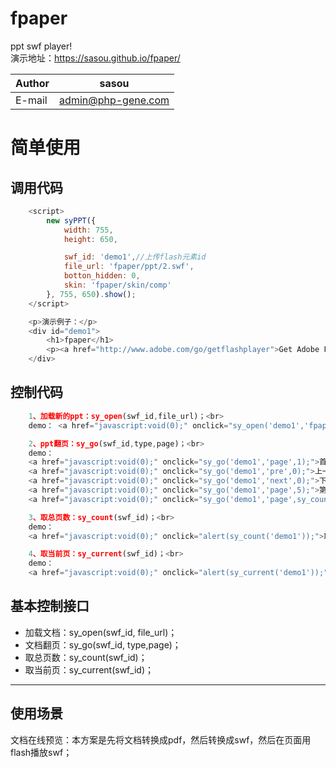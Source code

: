 # fpaper  
ppt swf player!  
演示地址：https://sasou.github.io/fpaper/  

|Author|sasou|
|---|---
|E-mail|admin@php-gene.com


# 简单使用 
## 调用代码
```javascript
	<script>
	    new syPPT({
	        width: 755,
	        height: 650,

	        swf_id: 'demo1',//上传flash元素id
	        file_url: 'fpaper/ppt/2.swf',
	        botton_hidden: 0,
	        skin: 'fpaper/skin/comp'
	    }, 755, 650).show();
    </script>
```

```javascript
	<p>演示例子：</p> 
	<div id="demo1">
		<h1>fpaper</h1>
		<p><a href="http://www.adobe.com/go/getflashplayer">Get Adobe Flash player</a></p>
	</div>
```
## 控制代码
```javascript
	1、加载新的ppt：sy_open(swf_id,file_url)；<br> 
	demo： <a href="javascript:void(0);" onclick="sy_open('demo1','fpaper/ppt/1.swf');">加载</a>

	2、ppt翻页：sy_go(swf_id,type,page)；<br> 
	demo： 
	<a href="javascript:void(0);" onclick="sy_go('demo1','page',1);">首页</a>  |
	<a href="javascript:void(0);" onclick="sy_go('demo1','pre',0);">上一页</a>  |
	<a href="javascript:void(0);" onclick="sy_go('demo1','next',0);">下一页</a>  |
	<a href="javascript:void(0);" onclick="sy_go('demo1','page',5);">第五页</a>  |
	<a href="javascript:void(0);" onclick="sy_go('demo1','page',sy_count('demo1'));">末页</a>

	3、取总页数：sy_count(swf_id)；<br> 
	demo： 
	<a href="javascript:void(0);" onclick="alert(sy_count('demo1'));">取总页数</a>

	4、取当前页：sy_current(swf_id)；<br> 
	demo： 
	<a href="javascript:void(0);" onclick="alert(sy_current('demo1'));">取当前页</a>
```

## 基本控制接口
* 加载文档：sy_open(swf_id, file_url)；  
* 文档翻页：sy_go(swf_id, type,page)；  
* 取总页数：sy_count(swf_id)； 
* 取当前页：sy_current(swf_id)；  

-----------


使用场景
---------
文档在线预览：本方案是先将文档转换成pdf，然后转换成swf，然后在页面用flash播放swf；
